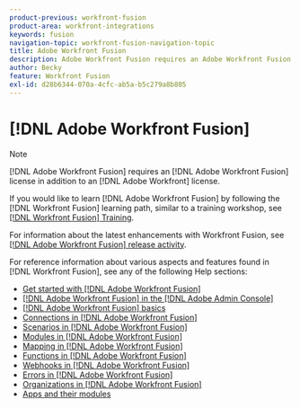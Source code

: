 ```yaml
---
product-previous: workfront-fusion
product-area: workfront-integrations
keywords: fusion
navigation-topic: workfront-fusion-navigation-topic
title: Adobe Workfront Fusion
description: Adobe Workfront Fusion requires an Adobe Workfront Fusion license in addition to an Adobe Workfront license.
author: Becky
feature: Workfront Fusion
exl-id: d28b6344-070a-4cfc-ab5a-b5c279a8b805
---
```

# [!DNL Adobe Workfront Fusion]

>[!NOTE]
>
>[!DNL Adobe Workfront Fusion] requires an [!DNL Adobe Workfront Fusion] license in addition to an [!DNL Adobe Workfront] license.

If you would like to learn [!DNL Adobe Workfront Fusion] by following the [!DNL Workfront Fusion] learning path, similar to a training workshop, see [[!DNL Workfront Fusion] Training](https://one.workfront.com/s/workfront-fusion-program).

For information about the latest enhancements with Workfront Fusion, see [[!DNL Adobe Workfront Fusion] release activity](../product-announcements/product-releases/fusion-release-activity/fusion-release-activity.md).

For reference information about various aspects and features found in [!DNL Workfront Fusion], see any of the following Help sections:

* [Get started with [!DNL Adobe Workfront Fusion]](../workfront-fusion/get-started/get-started.md) 
* [[!DNL Adobe Workfront Fusion] in the [!DNL Adobe Admin Console]](../workfront-fusion/fusion-in-admin-console/fusion-in-admin-console.md)
* [[!DNL Adobe Workfront Fusion] basics](../workfront-fusion/workfront-fusion-basics/workfront-fusion-basics.md)
* [Connections in [!DNL Adobe Workfront Fusion]](../workfront-fusion/connections/connections.md) 
* [Scenarios in [!DNL Adobe Workfront Fusion]](../workfront-fusion/scenarios/scenarios.md) 
* [Modules in [!DNL Adobe Workfront Fusion]](../workfront-fusion/modules/modules.md) 
* [Mapping in [!DNL Adobe Workfront Fusion]](../workfront-fusion/mapping/mapping.md) 
* [Functions in [!DNL Adobe Workfront Fusion]](../workfront-fusion/functions/functions.md) 
* [Webhooks in [!DNL Adobe Workfront Fusion]](../workfront-fusion/webhooks/webhooks.md) 
* [Errors in [!DNL Adobe Workfront Fusion]](../workfront-fusion/errors/errors.md) 
* [Organizations in [!DNL Adobe Workfront Fusion]](../workfront-fusion/organizations/organizations.md) 
* [Apps and their modules](../workfront-fusion/apps-and-their-modules/apps-and-their-modules.md)

